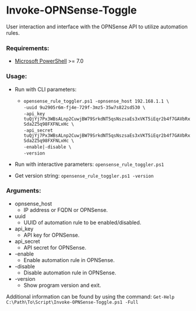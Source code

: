 # Invoke-OPNSense-Toggle
User interaction and interface with the OPNSense API to utilize automation rules.

### Requirements:
* [Microsoft PowerShell](https://learn.microsoft.com/en-us/powershell/) >= 7.0

### Usage:
* Run with CLI parameters:
    - `opensense_rule_toggler.ps1 -opnsense_host 192.168.1.1 \`\
    `-uuid 9u2905r6m-fj4e-729f-3mz5-35w7s822sd530 \`\
    `-api_key tuQjYj7Px3WBsALnp2CuwjBW79SrkdNT5qsNszsaEs3xVKT5iEqr2b4f7GAVbRxSda2Z5q98FXFNLxHc \`\
    `-api_secret tuQjYj7Px3WBsALnp2CuwjBW79SrkdNT5qsNszsaEs3xVKT5iEqr2b4f7GAVbRxSda2Z5q98FXFNLxHc \`\
    `-enable|-disable \`\
    `-version`


* Run with interactive parameters: `opensense_rule_toggler.ps1`
* Get version string: `opensense_rule_toggler.ps1 -version`


### Arguments:
* opnsense_host
    - IP address or FQDN or OPNSense.
* uuid
    - UUID of automation rule to be enabled/disabled.
* api_key
    - API key for OPNSense.
* api_secret
    - API secret for OPNSense.
* -enable
    - Enable automation rule in OPNSense.
* -disable
    - Disable automation rule in OPNSense.
* -version
    - Show program version and exit.

Additional information can be found by using the command: `Get-Help C:\Path\To\Script\Invoke-OPNSense-Toggle.ps1 -Full`